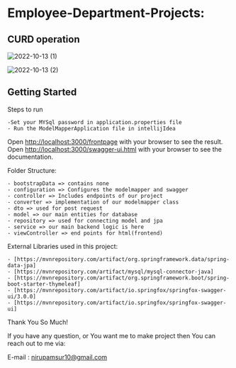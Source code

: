 # Employee-Department-Projects:
## CURD operation


![2022-10-13 (1)](https://user-images.githubusercontent.com/92023838/195488899-5536d6d0-8603-4735-b619-75abb5e49c4c.png)


![2022-10-13 (2)](https://user-images.githubusercontent.com/92023838/195488960-0795cfde-4fbf-483b-9cfb-c05ca50d2388.png)


## Getting Started

Steps to run

    -Set your MYSql password in application.properties file
    - Run the ModelMapperApplication file in intellijIdea

Open [http://localhost:3000/frontpage](http://localhost:3000/frontpage) with your browser to see the result.
Open [http://localhost:3000/swagger-ui.html](http://localhost:3000/swagger-ui.html) with your browser to see the documentation.




Folder Structure:

    - bootstrapData => contains none
    - configuration => Configures the modelmapper and swagger
    - controller => Includes endpoints of our project
    - converter => implementation of our modelmapper class
    - dto => used for post request 
    - model => our main entities for database 
    - repository => used for connecting model and jpa
    - service => our main backend logic is here
    - viewController => end points for html(frontend)




External Libraries used in this project:

    - [https://mvnrepository.com/artifact/org.springframework.data/spring-data-jpa]
    - [https://mvnrepository.com/artifact/mysql/mysql-connector-java]
    - [https://mvnrepository.com/artifact/org.springframework.boot/spring-boot-starter-thymeleaf]
    - [https://mvnrepository.com/artifact/io.springfox/springfox-swagger-ui/3.0.0]
    - [https://mvnrepository.com/artifact/io.springfox/springfox-swagger-ui]



Thank You So Much!

If you have any question, or You want me to make project then You can reach out to me via:

E-mail : nirupamsur10@gmail.com
